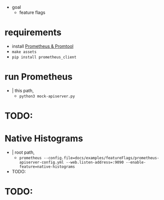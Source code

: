 * goal
  * feature flags

# requirements

* install [Prometheus & Promtool](/prometheus/README.md#install)
* `make assets`
* `pip install prometheus_client`

# run Prometheus

* | this path,
  * `python3 mock-apiserver.py`

# TODO:

# Native Histograms
* | root path,
  * `prometheus --config.file=docs/examples/featureFlags/prometheus-apiserver-config.yml --web.listen-address=:9090 --enable-feature=native-histograms`
* TODO:

# TODO:
